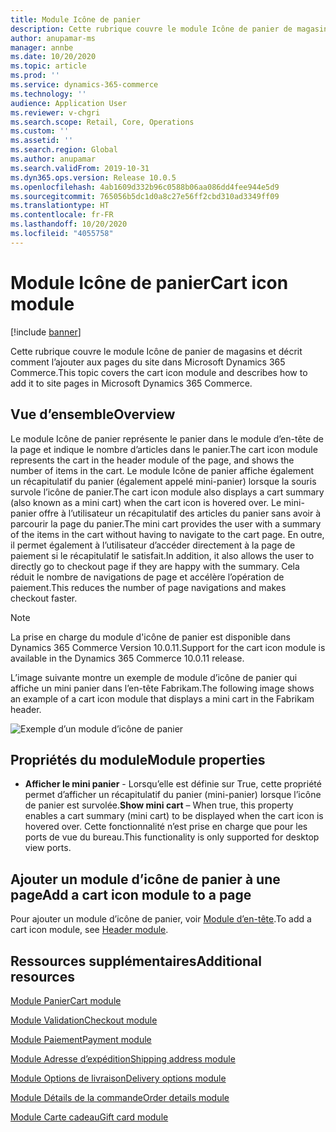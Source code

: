 ```yaml
---
title: Module Icône de panier
description: Cette rubrique couvre le module Icône de panier de magasins et décrit comment l’ajouter aux pages du site dans Microsoft Dynamics 365 Commerce.
author: anupamar-ms
manager: annbe
ms.date: 10/20/2020
ms.topic: article
ms.prod: ''
ms.service: dynamics-365-commerce
ms.technology: ''
audience: Application User
ms.reviewer: v-chgri
ms.search.scope: Retail, Core, Operations
ms.custom: ''
ms.assetid: ''
ms.search.region: Global
ms.author: anupamar
ms.search.validFrom: 2019-10-31
ms.dyn365.ops.version: Release 10.0.5
ms.openlocfilehash: 4ab1609d332b96c0588b06aa086dd4fee944e5d9
ms.sourcegitcommit: 765056b5dc1d0a8c27e56ff2cbd310ad3349ff09
ms.translationtype: HT
ms.contentlocale: fr-FR
ms.lasthandoff: 10/20/2020
ms.locfileid: "4055758"
---
```

# <a name="cart-icon-module"></a><span data-ttu-id="aeb33-103">Module Icône de panier</span><span class="sxs-lookup"><span data-stu-id="aeb33-103">Cart icon module</span></span>

[!include [banner](includes/banner.md)]

<span data-ttu-id="aeb33-104">Cette rubrique couvre le module Icône de panier de magasins et décrit comment l’ajouter aux pages du site dans Microsoft Dynamics 365 Commerce.</span><span class="sxs-lookup"><span data-stu-id="aeb33-104">This topic covers the cart icon module and describes how to add it to site pages in Microsoft Dynamics 365 Commerce.</span></span>

## <a name="overview"></a><span data-ttu-id="aeb33-105">Vue d’ensemble</span><span class="sxs-lookup"><span data-stu-id="aeb33-105">Overview</span></span>

<span data-ttu-id="aeb33-106">Le module Icône de panier représente le panier dans le module d’en-tête de la page et indique le nombre d’articles dans le panier.</span><span class="sxs-lookup"><span data-stu-id="aeb33-106">The cart icon module represents the cart in the header module of the page, and shows the number of items in the cart.</span></span> <span data-ttu-id="aeb33-107">Le module Icône de panier affiche également un récapitulatif du panier (également appelé mini-panier) lorsque la souris survole l’icône de panier.</span><span class="sxs-lookup"><span data-stu-id="aeb33-107">The cart icon module also displays a cart summary (also known as a mini cart) when the cart icon is hovered over.</span></span> <span data-ttu-id="aeb33-108">Le mini-panier offre à l’utilisateur un récapitulatif des articles du panier sans avoir à parcourir la page du panier.</span><span class="sxs-lookup"><span data-stu-id="aeb33-108">The mini cart provides the user with a summary of the items in the cart without having to navigate to the cart page.</span></span> <span data-ttu-id="aeb33-109">En outre, il permet également à l’utilisateur d’accéder directement à la page de paiement si le récapitulatif le satisfait.</span><span class="sxs-lookup"><span data-stu-id="aeb33-109">In addition, it also allows the user to directly go to checkout page if they are happy with the summary.</span></span> <span data-ttu-id="aeb33-110">Cela réduit le nombre de navigations de page et accélère l’opération de paiement.</span><span class="sxs-lookup"><span data-stu-id="aeb33-110">This reduces the number of page navigations and makes checkout faster.</span></span> 

> [!NOTE]
> <span data-ttu-id="aeb33-111">La prise en charge du module d'icône de panier est disponible dans Dynamics 365 Commerce Version 10.0.11.</span><span class="sxs-lookup"><span data-stu-id="aeb33-111">Support for the cart icon module is available in the Dynamics 365 Commerce 10.0.11 release.</span></span>

<span data-ttu-id="aeb33-112">L’image suivante montre un exemple de module d’icône de panier qui affiche un mini panier dans l’en-tête Fabrikam.</span><span class="sxs-lookup"><span data-stu-id="aeb33-112">The following image shows an example of a cart icon module that displays a mini cart in the Fabrikam header.</span></span>

![Exemple d’un module d’icône de panier](./media/ecommerce-Minicart.PNG)

## <a name="module-properties"></a><span data-ttu-id="aeb33-114">Propriétés du module</span><span class="sxs-lookup"><span data-stu-id="aeb33-114">Module properties</span></span>

- <span data-ttu-id="aeb33-115">**Afficher le mini panier** - Lorsqu’elle est définie sur True, cette propriété permet d’afficher un récapitulatif du panier (mini-panier) lorsque l’icône de panier est survolée.</span><span class="sxs-lookup"><span data-stu-id="aeb33-115">**Show mini cart** – When true, this property enables a cart summary (mini cart) to be displayed when the cart icon is hovered over.</span></span> <span data-ttu-id="aeb33-116">Cette fonctionnalité n’est prise en charge que pour les ports de vue du bureau.</span><span class="sxs-lookup"><span data-stu-id="aeb33-116">This functionality is only supported for desktop view ports.</span></span>

## <a name="add-a-cart-icon-module-to-a-page"></a><span data-ttu-id="aeb33-117">Ajouter un module d’icône de panier à une page</span><span class="sxs-lookup"><span data-stu-id="aeb33-117">Add a cart icon module to a page</span></span>

<span data-ttu-id="aeb33-118">Pour ajouter un module d’icône de panier, voir [Module d’en-tête](author-header-module.md).</span><span class="sxs-lookup"><span data-stu-id="aeb33-118">To add a cart icon module, see [Header module](author-header-module.md).</span></span>

## <a name="additional-resources"></a><span data-ttu-id="aeb33-119">Ressources supplémentaires</span><span class="sxs-lookup"><span data-stu-id="aeb33-119">Additional resources</span></span>

[<span data-ttu-id="aeb33-120">Module Panier</span><span class="sxs-lookup"><span data-stu-id="aeb33-120">Cart module</span></span>](add-cart-module.md)

[<span data-ttu-id="aeb33-121">Module Validation</span><span class="sxs-lookup"><span data-stu-id="aeb33-121">Checkout module</span></span>](add-checkout-module.md)

[<span data-ttu-id="aeb33-122">Module Paiement</span><span class="sxs-lookup"><span data-stu-id="aeb33-122">Payment module</span></span>](payment-module.md)

[<span data-ttu-id="aeb33-123">Module Adresse d’expédition</span><span class="sxs-lookup"><span data-stu-id="aeb33-123">Shipping address module</span></span>](ship-address-module.md)

[<span data-ttu-id="aeb33-124">Module Options de livraison</span><span class="sxs-lookup"><span data-stu-id="aeb33-124">Delivery options module</span></span>](delivery-options-module.md)

[<span data-ttu-id="aeb33-125">Module Détails de la commande</span><span class="sxs-lookup"><span data-stu-id="aeb33-125">Order details module</span></span>](order-confirmation-module.md)

[<span data-ttu-id="aeb33-126">Module Carte cadeau</span><span class="sxs-lookup"><span data-stu-id="aeb33-126">Gift card module</span></span>](add-giftcard.md)

